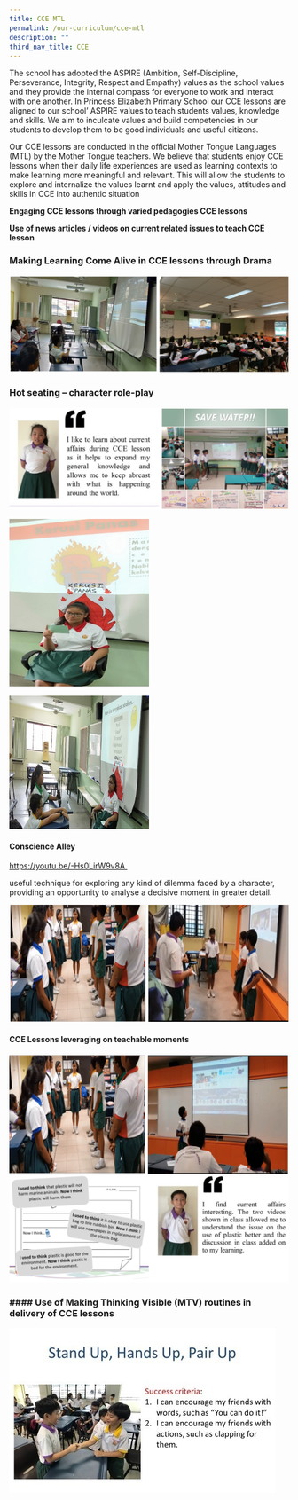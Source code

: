```yaml
---
title: CCE MTL
permalink: /our-curriculum/cce-mtl
description: ""
third_nav_title: CCE
---
```

The school has adopted the ASPIRE (Ambition, Self-Discipline, Perseverance, Integrity, Respect and Empathy) values as the school values and they provide the internal compass for everyone to work and interact with one another. In Princess Elizabeth Primary School our CCE lessons are aligned to our school’ ASPIRE values to teach students values, knowledge and skills. We aim to inculcate values and build competencies in our students to develop them to be good individuals and useful citizens.  
  
Our CCE lessons are conducted in the official Mother Tongue Languages (MTL) by the Mother Tongue teachers. We believe that students enjoy CCE lessons when their daily life experiences are used as learning contexts to make learning more meaningful and relevant. This will allow the students to explore and internalize the values learnt and apply the values, attitudes and skills in CCE into authentic situation  
  

**Engaging CCE lessons through varied pedagogies CCE lessons**

**Use of news articles / videos on current related issues to teach CCE lesson**

### Making Learning Come Alive in CCE lessons through Drama

![](/images/CCE%20MTL.png)

### Hot seating – character role-play

![](/images/CCE%20MTL2.png)

<img src="/images/CCE%20MTL3.jpg" 
     style="width:50%" >
		 
<img src="/images/CCE%20MTL4.jpg" 
     style="width:50%" >
		 


#### Conscience Alley

https://youtu.be/-Hs0LirW9v8A 

useful technique for exploring any kind of dilemma faced by a character, providing an opportunity to analyse a decisive moment in greater detail.

![](/images/CCE%20MTL5.png)

#### CCE Lessons leveraging on teachable moments

![](/images/CCE%20MTL6.png)
![](/images/CCE%20MTL7.png)

### #### Use of Making Thinking Visible (MTV) routines in delivery of CCE lessons

![](/images/CCE%20MTL8.jpg)